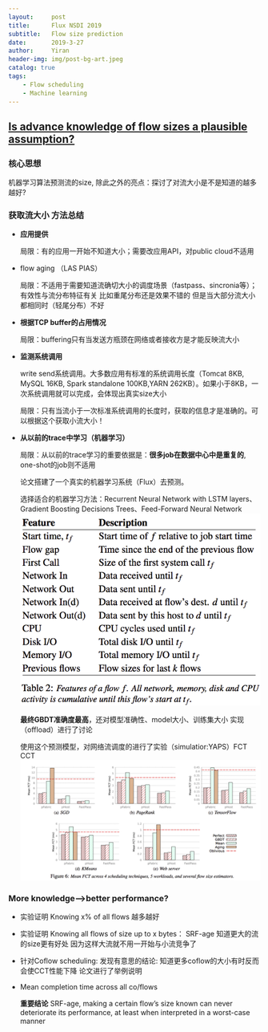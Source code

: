 ```yaml
---
layout:     post
title:      Flux NSDI 2019
subtitle:   Flow size prediction
date:       2019-3-27
author:     Yiran
header-img: img/post-bg-art.jpeg
catalog: true
tags:
    - Flow scheduling
    - Machine learning
---
```


## [Is advance knowledge of flow sizes a plausible assumption?](https://www.usenix.org/system/files/nsdi19-dukic.pdf)

### 核心思想

机器学习算法预测流的size, 除此之外的亮点：探讨了对流大小是不是知道的越多越好?

### 获取流大小 方法总结

- **应用提供**   

   局限：有的应用一开始不知道大小；需要改应用API，对public cloud不适用
- flow aging  （LAS PIAS）

   局限：不适用于需要知道流确切大小的调度场景（fastpass、sincronia等）；有效性与流分布特征有关 比如重尾分布还是效果不错的  但是当大部分流大小都相同时（轻尾分布）不好
- **根据TCP buffer的占用情况**

   局限：buffering只有当发送方瓶颈在网络或者接收方是才能反映流大小
- **监测系统调用**

   write send系统调用。大多数应用有标准的系统调用长度（Tomcat 8KB, MySQL 16KB, Spark standalone 100KB,YARN 262KB）。如果小于8KB，一次系统调用就可以完成，会体现出真实size大小

   局限：只有当流小于一次标准系统调用的长度时，获取的信息才是准确的。可以根据这个获取小流大小！

- **从以前的trace中学习（机器学习）**

   局限：从以前的trace学习的重要依据是：**很多job在数据中心中是重复的**, one-shot的job则不适用

   论文搭建了一个真实的机器学习系统（Flux）去预测。

   选择适合的机器学习方法：Recurrent Neural Network with LSTM layers、Gradient Boosting Decisions Trees、Feed-Forward Neural Network
   ![特征选取](/img/post-flux-2.png)

   **最终GBDT准确度最高**，还对模型准确性、model大小、训练集大小 实现（offload）进行了讨论

   使用这个预测模型，对网络流调度的进行了实验（simulatior:YAPS）FCT CCT
   ![](/img/post-flux-1.jpg)

### More knowledge—>better performance?
- 实验证明 Knowing  x% of all flows 越多越好
- 实验证明 Knowing all flows of size up to x bytes： SRF-age  知道更大的流的size更有好处 因为这样大流就不用一开始与小流竞争了
- 针对Coflow scheduling: 发现有意思的结论: 知道更多coflow的大小有时反而会使CCT性能下降 论文进行了举例说明
- Mean completion time across all co/flows

   **重要结论** SRF-age, making a certain flow’s size known can never deteriorate its performance, at least when interpreted in a worst-case manner





